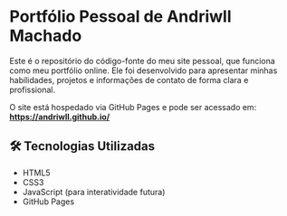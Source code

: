 # Portfólio Pessoal de Andriwll Machado

Este é o repositório do código-fonte do meu site pessoal, que funciona como meu portfólio online. Ele foi desenvolvido para apresentar minhas habilidades, projetos e informações de contato de forma clara e profissional.

O site está hospedado via GitHub Pages e pode ser acessado em: **https://andriwll.github.io/**

## 🛠️ Tecnologias Utilizadas
*   HTML5
*   CSS3
*   JavaScript (para interatividade futura)
*   GitHub Pages
